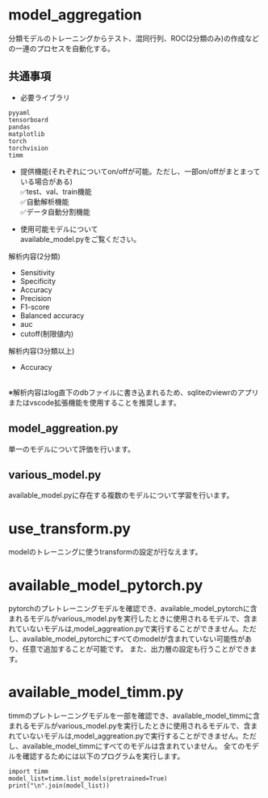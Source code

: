 # model_aggregation
分類モデルのトレーニングからテスト、混同行列、ROC(2分類のみ)の作成などの一連のプロセスを自動化する。



## 共通事項
* 必要ライブラリ
```
pyyaml
tensorboard
pandas
matplotlib
torch
torchvision
timm
```

* 提供機能(それぞれについてon/offが可能。ただし、一部on/offがまとまっている場合がある)  
✅test、val、train機能  
✅自動解析機能  
✅データ自動分割機能

* 使用可能モデルについて  
  available_model.pyをご覧ください。  

解析内容(2分類)
* Sensitivity  
* Specificity  
* Accuracy  
* Precision  
* F1-score  
* Balanced accuracy
* auc
* cutoff(制限値内)

解析内容(3分類以上)
* Accuracy
<br>
※解析内容はlog直下のdbファイルに書き込まれるため、sqliteのviewrのアプリまたはvscode拡張機能を使用することを推奨します。

## model_aggreation.py
単一のモデルについて評価を行います。  



## various_model.py
available_model.pyに存在する複数のモデルについて学習を行います。　　


# use_transform.py
modelのトレーニングに使うtransformの設定が行なえます。

# available_model_pytorch.py
pytorchのプレトレーニングモデルを確認でき、available_model_pytorchに含まれるモデルがvarious_model.pyを実行したときに使用されるモデルで、含まれていないモデルは,model_aggreation.pyで実行することができません。ただし、available_model_pytorchにすべてのmodelが含まれていない可能性があり、任意で追加することが可能です。
また、出力層の設定も行うことができます。

# available_model_timm.py
timmのプレトレーニングモデルを一部を確認でき、available_model_timmに含まれるモデルがvarious_model.pyを実行したときに使用されるモデルで、含まれていないモデルは,model_aggreation.pyで実行することができません。ただし、available_model_timmにすべてのモデルは含まれていません。
全てのモデルを確認するためには以下のプログラムを実行します。
```
import timm
model_list=timm.list_models(pretrained=True)
print("\n".join(model_list))
```


